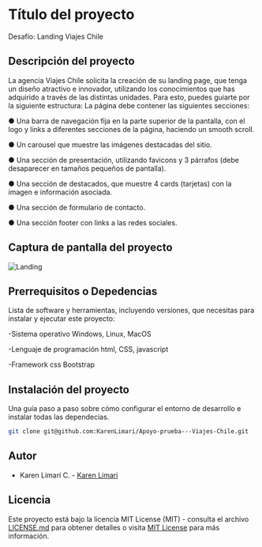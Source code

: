 # Título del proyecto

Desafío: Landing Viajes Chile

## Descripción del proyecto

La agencia Viajes Chile solicita la creación de su landing page, que tenga un diseño atractivo e innovador, utilizando los conocimientos que has adquirido a través de las distintas unidades. Para esto, puedes guiarte por la siguiente estructura:
La página debe contener las siguientes secciones:

● Una barra de navegación fija en la parte superior de la pantalla, con el logo y links a diferentes secciones de la página, haciendo un smooth scroll.

● Un carousel que muestre las imágenes destacadas del sitio.

● Una sección de presentación, utilizando favicons y 3 párrafos (debe desaparecer en tamaños pequeños de pantalla).

● Una sección de destacados, que muestre 4 cards (tarjetas) con la imagen e información asociada.

● Una sección de formulario de contacto.

● Una sección footer con links a las redes sociales.

## Captura de pantalla del proyecto

![Landing](../Apoyo%20prueba%20Viajes%20-%20Chile/Apoyo%20prueba/assets/img/Pantallazo-pagina.jpg)

## Prerrequisitos o Depedencias

Lista de software y herramientas, incluyendo versiones, que necesitas para instalar y ejecutar este proyecto:

-Sistema operativo Windows, Linux, MacOS

-Lenguaje de programación html, CSS, javascript

-Framework css Bootstrap

## Instalación del proyecto

Una guía paso a paso sobre cómo configurar el entorno de desarrollo e instalar todas las dependecias.

```bash
git clone git@github.com:KarenLimari/Apoyo-prueba---Viajes-Chile.git
```

## Autor

- Karen Limarí C. - [Karen Limari](https://github.com/KarenLimari)

## Licencia

Este proyecto está bajo la licencia MIT License (MIT) - consulta el archivo [LICENSE.md](LICENSE.md) para obtener detalles o visita [MIT License](https://opensource.org/licenses/MIT) para más información.
